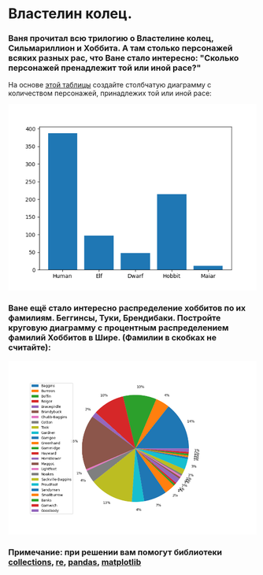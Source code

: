 # Властелин колец.
### Ваня прочитал всю трилогию о Властелине колец, Сильмариллион и Хоббита. А там столько персонажей всяких разных рас, что Ване стало интересно: "Сколько персонажей пренадлежит той или иной расе?"
На основе [этой таблицы](https://raw.githubusercontent.com/MokoSan/FSharpAdvent/master/Data/Characters.csv) создайте столбчатую диаграмму с количеством персонажей, принадлежих той или иной расе:

![image](https://github.com/ValievINC/LordOfTheRings/blob/main/races.png)

### Ване ещё стало интересно распределение хоббитов по их фамилиям. Беггинсы, Туки, Брендибаки. Постройте круговую диаграмму с процентным распределением фамилий Хоббитов в Шире. (Фамилии в скобках не считайте):

![image](https://github.com/ValievINC/LordOfTheRings/blob/main/second_names.png)

### Примечание: при решении вам помогут библиотеки [collections](https://docs.python.org/3/library/collections.html), [re](https://docs.python.org/3/library/re.html), [pandas](https://pandas.pydata.org/docs/), [matplotlib](https://matplotlib.org/stable/index.html)
